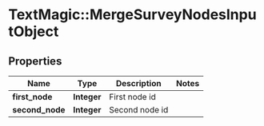 # TextMagic::MergeSurveyNodesInputObject

## Properties
Name | Type | Description | Notes
------------ | ------------- | ------------- | -------------
**first_node** | **Integer** | First node id | 
**second_node** | **Integer** | Second node id | 


